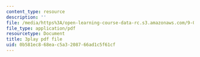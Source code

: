 ```yaml
---
content_type: resource
description: ''
file: /media/https%3A/open-learning-course-data-rc.s3.amazonaws.com/9-00sc-introduction-to-psychology-fall-2011/0b581ec868eac5a3208766ad1c5f61cf_QvK6YdFKMY8.pdf
file_type: application/pdf
resourcetype: Document
title: 3play pdf file
uid: 0b581ec8-68ea-c5a3-2087-66ad1c5f61cf
---
```

